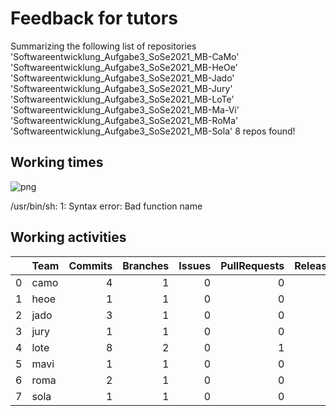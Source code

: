 # Feedback for tutors

Summarizing the following list of repositories
'Softwareentwicklung_Aufgabe3_SoSe2021_MB-CaMo'
'Softwareentwicklung_Aufgabe3_SoSe2021_MB-HeOe'
'Softwareentwicklung_Aufgabe3_SoSe2021_MB-Jado'
'Softwareentwicklung_Aufgabe3_SoSe2021_MB-Jury'
'Softwareentwicklung_Aufgabe3_SoSe2021_MB-LoTe'
'Softwareentwicklung_Aufgabe3_SoSe2021_MB-Ma-Vi'
'Softwareentwicklung_Aufgabe3_SoSe2021_MB-RoMa'
'Softwareentwicklung_Aufgabe3_SoSe2021_MB-Sola'
8 repos found!


## Working times



![png](02_FeedbackGeneration_files/02_FeedbackGeneration_6_0.png)



/usr/bin/sh: 1: Syntax error: Bad function name


## Working activities

|    | Team   |   Commits |   Branches |   Issues |   PullRequests |   Releases |
|---:|:-------|----------:|-----------:|---------:|---------------:|-----------:|
|  0 | camo   |         4 |          1 |        0 |              0 |          0 |
|  1 | heoe   |         1 |          1 |        0 |              0 |          0 |
|  2 | jado   |         3 |          1 |        0 |              0 |          0 |
|  3 | jury   |         1 |          1 |        0 |              0 |          0 |
|  4 | lote   |         8 |          2 |        0 |              1 |          0 |
|  5 | mavi   |         1 |          1 |        0 |              0 |          0 |
|  6 | roma   |         2 |          1 |        0 |              0 |          0 |
|  7 | sola   |         1 |          1 |        0 |              0 |          0 |


